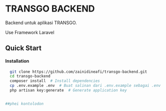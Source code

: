 # TRANSGO BACKEND

Backend untuk aplikasi TRANSGO.

Use Framework Laravel

## Quick Start

#### Installation

```bash
  git clone https://github.com/zainidineafi/transgo-backend.git
  cd transgo-backend
  composer install  # Install dependencies
  cp .env.example .env  # Buat salinan dari .env.example sebagai .env
  php artisan key:generate  # Generate application key


##phei kontolodon
```

